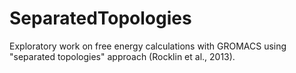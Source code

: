 # SeparatedTopologies
Exploratory work on free energy calculations with GROMACS using "separated topologies" approach (Rocklin et al., 2013).
